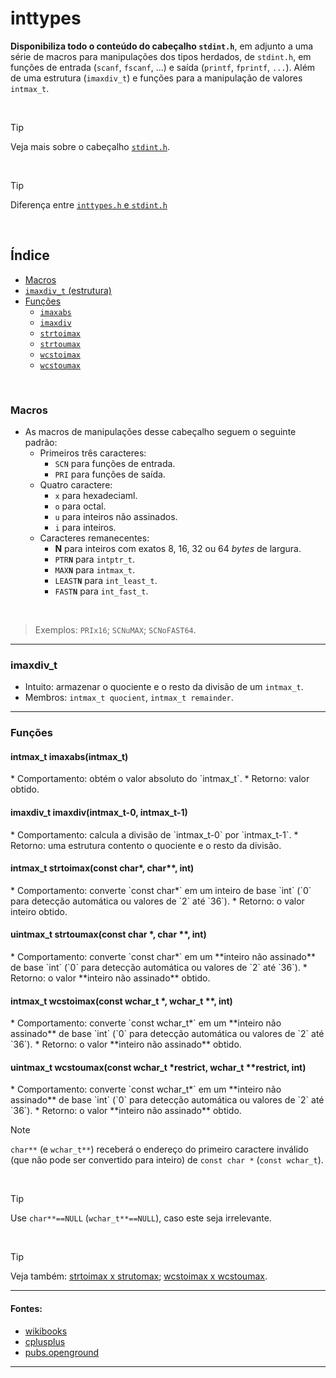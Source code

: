 # inttypes
**Disponibiliza todo o conteúdo do cabeçalho `stdint.h`**, em adjunto a uma série de macros para manipulações dos tipos herdados, de `stdint.h`, em funções de entrada (`scanf`, `fscanf`, ...) e saída (`printf`, `fprintf`, `...`). Além de uma estrutura (`imaxdiv_t`) e funções para a manipulação de valores `intmax_t`.

<br>

> [!TIP]
> Veja mais sobre o cabeçalho [`stdint.h`](https://github.com/duckafire/Small_Projects/blob/main/summaries/c/stdint.md "Small_Projects/summaries").

<br>

> [!TIP]
> Diferença entre [`inttypes.h` e `stdint.h`](https://stackoverflow.com/questions/7597025/difference-between-stdint-h-and-inttypes-h "Stackoverflow")

<br>

## Índice
* <a href="#1">Macros</a>
* <a href="#2"><code>imaxdiv_t</code> (estrutura)</a>
* <a href="#3">Funções</a>
	* <a href="#3-1"><code>imaxabs</code></a>
	* <a href="#3-2"><code>imaxdiv</code></a>
	* <a href="#3-3"><code>strtoimax</code></a>
	* <a href="#3-4"><code>strtoumax</code></a>
	* <a href="#3-5"><code>wcstoimax</code></a>
	* <a href="#3-6"><code>wcstoumax</code></a>

<br>

<h3 id="1">Macros</h3>

* As macros de manipulações desse cabeçalho seguem o seguinte padrão:
	* Primeiros três caracteres:
		* `SCN` para funções de entrada.
		* `PRI` para funções de saída.
	* Quatro caractere:
		* `x` para hexadeciaml.
		* `o` para octal.
		* `u` para inteiros não assinados.
		* `i` para inteiros.
	* Caracteres remanecentes:
		* **N** para inteiros com exatos 8, 16, 32 ou 64 *bytes* de largura.
		* <code>PTR<strong  >N</strong></code> para `intptr_t`.
		* <code>MAX<strong  >N</strong></code> para `intmax_t`.
		* <code>LEAST<strong>N</strong></code> para `int_least_t`.
		* <code>FAST<strong >N</strong></code> para `int_fast_t`.
	
<br>

> Exemplos: `PRIx16`; `SCNuMAX`; `SCNoFAST64`.

<hr>

<h3 id="2">imaxdiv_t</h3>

* Intuito: armazenar o quociente e o resto da divisão de um `intmax_t`.
* Membros: `intmax_t quocient`, `intmax_t remainder`.

<hr>

<h3 id="3">Funções</h3>

<h4 id="3-1">intmax_t imaxabs(intmax_t)</h4>
* Comportamento: obtém o valor absoluto do `intmax_t`.
* Retorno: valor obtido.

<br>

<h4 id="3-2">imaxdiv_t imaxdiv(intmax_t-0, intmax_t-1)</h4>
* Comportamento: calcula a divisão de `intmax_t-0` por `intmax_t-1`.
* Retorno: uma estrutura contento o quociente e o resto da divisão.

<br>

<h4 id="3-3">intmax_t strtoimax(const char*, char**, int)</h4>
* Comportamento: converte `const char*` em um inteiro de base `int` (`0` para detecção automática ou valores de `2` até `36`).
* Retorno: o valor inteiro obtido.

<br>

<h4 id="3-4">uintmax_t strtoumax(const char *, char **, int)</h4>
* Comportamento: converte `const char*` em um **inteiro não assinado** de base `int` (`0` para detecção automática ou valores de `2` até `36`).
* Retorno: o valor **inteiro não assinado** obtido.

<br>

<h4 id="3-5">intmax_t wcstoimax(const wchar_t *, wchar_t **, int)</h4>
* Comportamento: converte `const wchar_t*` em um **inteiro não assinado** de base `int` (`0` para detecção automática ou valores de `2` até `36`).
* Retorno: o valor **inteiro não assinado** obtido.

<br>

<h4 id="3-6">uintmax_t wcstoumax(const wchar_t *restrict, wchar_t **restrict, int)</h4>
* Comportamento: converte `const wchar_t*` em um **inteiro não assinado** de base `int` (`0` para detecção automática ou valores de `2` até `36`).
* Retorno: o valor **inteiro não assinado** obtido.

<br>

> [!NOTE]
> `char**` (e `wchar_t**`) receberá o endereço do primeiro caractere inválido (que não pode ser convertido para inteiro) de `const char *` (`const wchar_t`).

<br>

> [!TIP]
> Use `char**==NULL` (`wchar_t**==NULL`), caso este seja irrelevante.

<br>

> [!TIP]
> Veja também: <a href="https://en.cppreference.com/w/c/string/byte/strtoimax"><u>strtoimax x strutomax</u></a>; <a href="https://en.cppreference.com/w/c/string/wide/wcstoimax"><u>wcstoimax x wcstoumax</u></a>.

<hr>

#### Fontes:
* [wikibooks](https://en.wikibooks.org/wiki/c_programming/inttypes.h)
* [cplusplus](https://cplusplus.com/reference/cinttypes/)
* [pubs.openground](https://pubs.opengroup.org/onlinepubs/009695399/basedefs/inttypes.h.html)

<hr>
